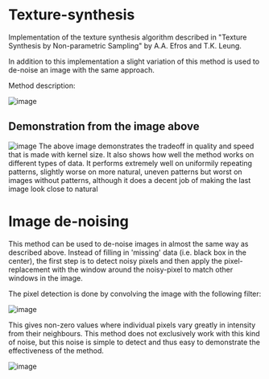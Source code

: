 # Texture-synthesis
Implementation of the texture synthesis algorithm described in "Texture Synthesis by Non-parametric Sampling" by A.A. Efros and T.K. Leung.

In addition to this implementation a slight variation of this method is used to de-noise an image with the same approach.

Method description:

![image](https://user-images.githubusercontent.com/35537164/166247656-a5b9a137-3df7-4778-923f-4bfb869fd74c.png)

## Demonstration from the image above
![image](https://github.com/sverrirhd/Texture-synthesis/blob/main/gifs/all_together.gif?raw=true)
The above image demonstrates the tradeoff in quality and speed that is made with kernel size. It also shows how well the method works on different types of data. It performs extremely well on uniformily repeating patterns, slightly worse on more natural, uneven patterns but worst on images without patterns, although it does a decent job of making the last image look close to natural 


# Image de-noising
This method can be used to de-noise images in almost the same way as described above. Instead of filling in 'missing' data (i.e. black box in the center), the first step is to detect noisy pixels and then apply the pixel-replacement with the window around the noisy-pixel to match other windows in the image. 

The pixel detection is done by convolving the image with the following filter:

![image](https://user-images.githubusercontent.com/35537164/166264724-1cfe50f4-5ac2-49b7-a195-4ae536521625.png)

This gives non-zero values where individual pixels vary greatly in intensity from their neighbours. This method does not exclusively work with this kind of noise, but this noise is simple to detect and thus easy to demonstrate the effectiveness of the method.

![image](https://github.com/sverrirhd/Texture-synthesis/blob/main/gifs/all_together_lena.gif?raw=true)
